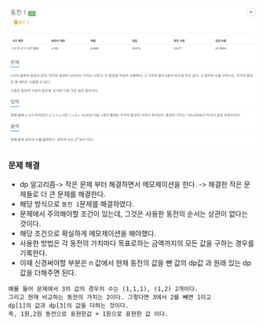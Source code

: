 ![img.png](../image/동전1.png)
### 문제 해결
- dp 알고리즘-> 작은 문제 부터 해결하면서 메모제이션을 한다. -> 해결한 작은 문제들로 더 큰 문제를 해결한다.
- 해당 방식으로 `동전 1`문제를 해결하였다.
- 문제에서 주의해야할 조건이 있는데, 그것은 사용한 동전의 순서는 상관이 없다는 것이다.
- 해당 조건으로 확실하게 메모제이션을 해야했다.
- 사용한 방법은 각 동전의 가치마다 목표로하는 금액까지의 모든 값을 구하는 경우를 기록한다.
- 이때 신경써야할 부분은 n 값에서 현재 동전의 값을 뺀 값의 dp값 과 원래 있는 dp값을 더해주면 된다.
``` 
예를 들어 문제에서 3의 값의 경우의 수는 (1,1,1), (1,2) 2개이다. 
그리고 현재 비교하는 동전의 가치는 2이다. 그렇다면 3에서 2를 빼면 1이고 
dp[1]의 값과 dp[3]의 값을 더하는 것이다.
즉, 1원,2원 동전으로 표현한값 + 1원으로 표현한 값 이다.
